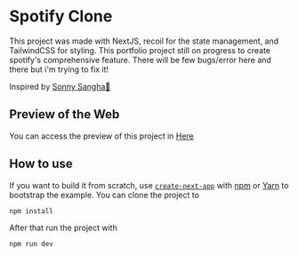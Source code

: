 # Spotify Clone

This project was made with NextJS, recoil for the state management, and TailwindCSS for styling. This portfolio project still on progress to create spotify's comprehensive feature. There will be few bugs/error here and there but i'm trying to fix it!

Inspired by [Sonny Sangha💌](https://github.com/sonnysangha)

## Preview of the Web

You can access the preview of this project in [Here](http://spotify.andikay.me)

## How to use

If you want to build it from scratch, use [`create-next-app`](https://github.com/vercel/next.js/tree/canary/packages/create-next-app) with [npm](https://docs.npmjs.com/cli/init) or [Yarn](https://yarnpkg.com/lang/en/docs/cli/create/) to bootstrap the example. You can clone the project to

```bash
npm install
```

After that run the project with

```bash
npm run dev
```
